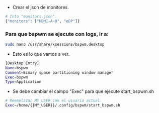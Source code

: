 - Crear el json de monitores.
```bash
# Into "monitors.json".
{"monitors": ["HDMI-A-0", "eDP"]}
```


### Para que bspwm se ejecute con logs, ir a:
```bash
sudo nano /usr/share/xsessions/bspwm.desktop
```

- Esto es lo que vamos a ver.
```bash
[Desktop Entry]
Name=bspwm
Comment=Binary space partitioning window manager
Exec=bspwm
Type=Application
```

- Se debe cambiar el campo "Exec" para que ejecute start_bspwm.sh
```bash
# Reemplazar MY_USER con el usuario actual.
Exec=/home/{{MY_USER}}/.config/bspwm/start_bspwm.sh
```
